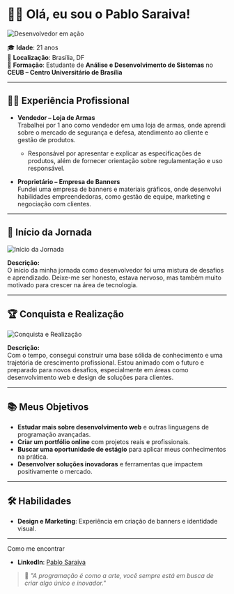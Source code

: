 # 👨‍💻 Olá, eu sou o **Pablo Saraiva**!

![Desenvolvedor em ação](https://media.giphy.com/media/qgQUggAC3Pfv687qPC/giphy.gif)

🎓 **Idade**: 21 anos  
📍 **Localização**: Brasília, DF  
💼 **Formação**: Estudante de **Análise e Desenvolvimento de Sistemas** no **CEUB – Centro Universitário de Brasília**

---

## 👨‍💼 Experiência Profissional

- **Vendedor – Loja de Armas**  
  Trabalhei por 1 ano como vendedor em uma loja de armas, onde aprendi sobre o mercado de segurança e defesa, atendimento ao cliente e gestão de produtos.  
  - Responsável por apresentar e explicar as especificações de produtos, além de fornecer orientação sobre regulamentação e uso responsável.
  
- **Proprietário – Empresa de Banners**  
  Fundei uma empresa de banners e materiais gráficos, onde desenvolvi habilidades empreendedoras, como gestão de equipe, marketing e negociação com clientes.

---

## 🚀 Início da Jornada

![Início da Jornada](https://media.giphy.com/media/3o7aD2saalBwwftBIY/giphy.gif)

**Descrição:**  
O início da minha jornada como desenvolvedor foi uma mistura de desafios e aprendizado. Deixe-me ser honesto, estava nervoso, mas também muito motivado para crescer na área de tecnologia.

---

## 🏆  Conquista e Realização

![Conquista e Realização](https://media.giphy.com/media/3o6Zt481isNVuQI1l6/giphy.gif)

**Descrição:**  
Com o tempo, consegui construir uma base sólida de conhecimento e uma trajetória de crescimento profissional. Estou animado com o futuro e preparado para novos desafios, especialmente em áreas como desenvolvimento web e design de soluções para clientes.

---

## 📚 Meus Objetivos

- **Estudar mais sobre desenvolvimento web** e outras linguagens de programação avançadas.  
- **Criar um portfólio online** com projetos reais e profissionais.  
- **Buscar uma oportunidade de estágio** para aplicar meus conhecimentos na prática.  
- **Desenvolver soluções inovadoras** e ferramentas que impactem positivamente o mercado.

---

## 🛠️ Habilidades
- **Design e Marketing**: Experiência em criação de banners e identidade visual.

---

 Como me encontrar

- **LinkedIn**: [Pablo Saraiva](https://www.linkedin.com/in/pablosaraiva1811/)  

> 🌱 *"A programação é como a arte, você sempre está em busca de criar algo único e inovador."*
